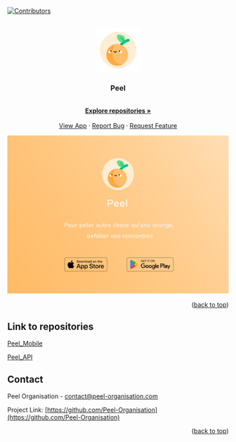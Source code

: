 
<a name="readme-top"></a>


[![Contributors][contributors-shield]][contributors-url]



<!-- PROJECT LOGO -->
<br />
<div align="center">
  <a href="https://github.com/Peel-Organisation">
    <img src="/profile/images/Peel_v1.png" alt="Logo" width="100" height="100">
  </a>

<h3 align="center">Peel</h3>

  <p align="center">
    <br />
    <a href="https://github.com/Peel-Organisation"><strong>Explore repositories »</strong></a>
    <br />
    <br />
    <a href="https://github.com/Peel-Organisation/Peel_Mobile">View App</a>
    ·
    <a href="https://github.com/Peel-Organisation/Peel_Mobile/issues">Report Bug</a>
    ·
    <a href="https://github.com/Peel-Organisation/Peel_Mobile/pulls">Request Feature</a>
  </p>
</div>

[![Product Name Screen Shot][product-screenshot]](https://github.com/Peel-Organisation)

<p align="right">(<a href="#readme-top">back to top</a>)</p>


## Link to repositories

[Peel_Mobile](https://github.com/Peel-Organisation/Peel_Mobile)

[Peel_API](https://github.com/Peel-Organisation/Peel_API)


<!-- CONTACT -->
## Contact

Peel Organisation - contact@peel-organisation.com

Project Link: [https://github.com/Peel-Organisation](https://github.com/Peel-Organisation)

<p align="right">(<a href="#readme-top">back to top</a>)</p>



<!-- MARKDOWN LINKS & IMAGES -->
[product-screenshot]: /profile/images/Presentation.png
[contributors-url]: https://github.com/orgs/Peel-Organisation/people
[contributors-shield]: https://img.shields.io/github/contributors/github_username/repo_name.svg?style=for-the-badge
